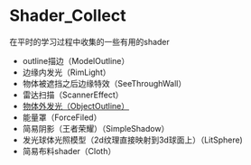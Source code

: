 # Shader_Collect
在平时的学习过程中收集的一些有用的shader

- outline描边（ModelOutline）
- 边缘内发光（RimLight）
- 物体被遮挡之后边缘特效（SeeThroughWall）
- 雷达扫描（ScannerEffect）
- [物体外发光（ObjectOutline）](https://willweissman.wordpress.com/tutorials/shaders/unity-shaderlab-object-outlines/)
- 能量罩（ForceFiled）
- 简易阴影（王者荣耀）（SimpleShadow）
- 发光球体光照模型（2d纹理直接映射到3d球面上）（LitSphere)
- 简易布料shader（Cloth）
